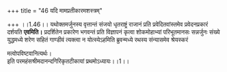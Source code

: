+++
title = "46 यदि मामप्रतीकारमशस्त्रम्"

+++
।।1.46।। यथोक्तमर्जुनस्य वृत्तान्तं संजयो धृतराष्ट्रं राजानं प्रति
प्रवेदितवांस्तमेव प्रवेदनप्रकारं दर्शयति **एवमिति।** प्रदर्शितेन
प्रकारेण भगवन्तं प्रति विज्ञापनं कृत्वा शोकमोहाभ्यां परिभूतमानसः
सन्नर्जुनः संख्ये युद्धमध्ये शरेण सहितं गाण्डीवं त्यक्त्वा न
योत्स्येऽहमिति ब्रुवन्मध्ये रथस्य संन्यासमेव श्रेयस्करं  
  
मत्वोपविष्टवानित्यर्थः।  
इति परमहंसश्रीमदानन्दगिरिकृतटीकायां प्रथमोऽध्यायः।।1।।  
  
